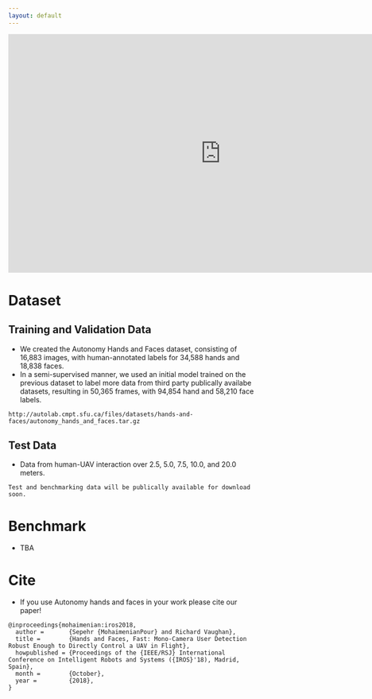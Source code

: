 ```yaml
---
layout: default
---
```


<iframe width="854" height="480" src="https://www.youtube.com/embed/7vbmOWVxGPU?list=PLN52r1TJ02B6dvtcA9BSRkyvjQmsSwEeU" frameborder="0" allowfullscreen></iframe>

# [](#dataset)Dataset
## Training and Validation Data
* We created the Autonomy Hands and Faces dataset, consisting of 16,883 images, with human-annotated labels for 34,588 hands and 18,838 faces.
* In a semi-supervised manner, we used an initial model trained on the previous dataset
to label more data from third party publically availabe datasets, resulting in 50,365 frames, with 94,854
hand and 58,210 face labels.
```
http://autolab.cmpt.sfu.ca/files/datasets/hands-and-faces/autonomy_hands_and_faces.tar.gz

```
## Test Data
* Data from human-UAV interaction over 2.5, 5.0, 7.5, 10.0, and 20.0 meters. 
```
Test and benchmarking data will be publically available for download soon.
```

# Benchmark

* TBA

# Cite                                                                             
* If you use Autonomy hands and faces in your work please cite our paper!
```
@inproceedings{mohaimenian:iros2018,
  author =       {Sepehr {MohaimenianPour} and Richard Vaughan},
  title =        {Hands and Faces, Fast: Mono-Camera User Detection Robust Enough to Directly Control a UAV in Flight},
  howpublished = {Proceedings of the {IEEE/RSJ} International Conference on Intelligent Robots and Systems ({IROS}'18), Madrid, Spain},
  month =        {October},
  year =         {2018},
}
```
